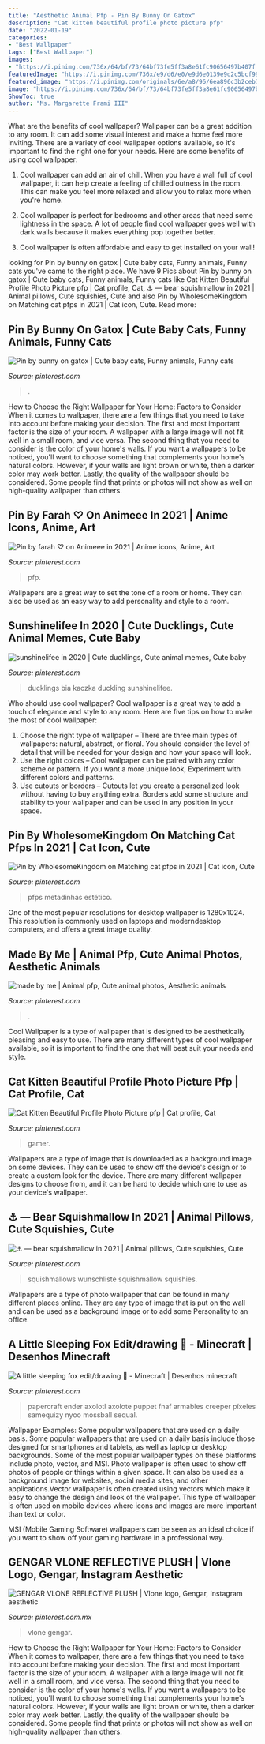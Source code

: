 ```yaml
---
title: "Aesthetic Animal Pfp - Pin By Bunny On Gatox"
description: "Cat kitten beautiful profile photo picture pfp"
date: "2022-01-19"
categories:
- "Best Wallpaper"
tags: ["Best Wallpaper"]
images:
- "https://i.pinimg.com/736x/64/bf/73/64bf73fe5ff3a8e61fc90656497b407f.jpg"
featuredImage: "https://i.pinimg.com/736x/e9/d6/e0/e9d6e0139e9d2c5bcf99cac775b926d5.jpg"
featured_image: "https://i.pinimg.com/originals/6e/a8/96/6ea896c3b2ceb79b6a0ea3d206f890c8.jpg"
image: "https://i.pinimg.com/736x/64/bf/73/64bf73fe5ff3a8e61fc90656497b407f.jpg"
ShowToc: true
author: "Ms. Margarette Frami III"
---
```



What are the benefits of cool wallpaper?
Wallpaper can be a great addition to any room. It can add some visual interest and make a home feel more inviting. There are a variety of cool wallpaper options available, so it's important to find the right one for your needs. Here are some benefits of using cool wallpaper: 
1. Cool wallpaper can add an air of chill. When you have a wall full of cool wallpaper, it can help create a feeling of chilled outness in the room. This can make you feel more relaxed and allow you to relax more when you're home. 

2. Cool wallpaper is perfect for bedrooms and other areas that need some lightness in the space. A lot of people find cool wallpaper goes well with dark walls because it makes everything pop together better. 

3. Cool wallpaper is often affordable and easy to get installed on your wall!

	

		
looking for Pin by bunny on gatox | Cute baby cats, Funny animals, Funny cats you've came to the right place. We have 9 Pics about Pin by bunny on gatox | Cute baby cats, Funny animals, Funny cats like Cat Kitten Beautiful Profile Photo Picture pfp | Cat profile, Cat, ⚓︎ — bear squishmallow in 2021 | Animal pillows, Cute squishies, Cute and also Pin by WholesomeKingdom on Matching cat pfps in 2021 | Cat icon, Cute. Read more:
		
    
## Pin By Bunny On Gatox | Cute Baby Cats, Funny Animals, Funny Cats

<img loading=lazy src="https://i.pinimg.com/736x/1d/bb/a5/1dbba5171e7dc4642a3d51f56d20060d.jpg" onerror="this.onerror=null;this.src='https://tse3.mm.bing.net/th?id=OIP.1RDtKYVhlMTQiD3Rqxb2uAHaHW&amp;pid=15.1';" alt="Pin by bunny on gatox | Cute baby cats, Funny animals, Funny cats">

_Source: pinterest.com_

>. 

	

How to Choose the Right Wallpaper for Your Home: Factors to Consider
When it comes to wallpaper, there are a few things that you need to take into account before making your decision. The first and most important factor is the size of your room. A wallpaper with a large image will not fit well in a small room, and vice versa. 
The second thing that you need to consider is the color of your home's walls. If you want a wallpapers to be noticed, you'll want to choose something that complements your home's natural colors. However, if your walls are light brown or white, then a darker color may work better. 
Lastly, the quality of the wallpaper should be considered. Some people find that prints or photos will not show as well on high-quality wallpaper than others.

    
## Pin By Farah ♡ On Animeee In 2021 | Anime Icons, Anime, Art

<img loading=lazy src="https://i.pinimg.com/736x/64/bf/73/64bf73fe5ff3a8e61fc90656497b407f.jpg" onerror="this.onerror=null;this.src='https://tse1.mm.bing.net/th?id=OIP.2dlgBksla_nu0XfZqGVTtAHaJQ&amp;pid=15.1';" alt="Pin by farah ♡ on Animeee in 2021 | Anime icons, Anime, Art">

_Source: pinterest.com_

>pfp. 

	

Wallpapers are a great way to set the tone of a room or home. They can also be used as an easy way to add personality and style to a room.

    
## Sunshinelifee In 2020 | Cute Ducklings, Cute Animal Memes, Cute Baby

<img loading=lazy src="https://i.pinimg.com/736x/f9/12/02/f912021add22594d39244119ae4883f1.jpg" onerror="this.onerror=null;this.src='https://tse1.mm.bing.net/th?id=OIP.J63yclyNJQgZPuj2mHQLpwHaHa&amp;pid=15.1';" alt="sunshinelifee in 2020 | Cute ducklings, Cute animal memes, Cute baby">

_Source: pinterest.com_

>ducklings bia kaczka duckling sunshinelifee. 

	

Who should use cool wallpaper?
Cool wallpaper is a great way to add a touch of elegance and style to any room. Here are five tips on how to make the most of cool wallpaper: 
1) Choose the right type of wallpaper – There are three main types of wallpapers: natural, abstract, or floral. You should consider the level of detail that will be needed for your design and how your space will look. 
2) Use the right colors – Cool wallpaper can be paired with any color scheme or pattern. If you want a more unique look, Experiment with different colors and patterns. 
3) Use cutouts or borders – Cutouts let you create a personalized look without having to buy anything extra. Borders add some structure and stability to your wallpaper and can be used in any position in your space.

    
## Pin By WholesomeKingdom On Matching Cat Pfps In 2021 | Cat Icon, Cute

<img loading=lazy src="https://i.pinimg.com/736x/53/28/c5/5328c55660cc76df08234e11c3671ccb.jpg" onerror="this.onerror=null;this.src='https://tse2.mm.bing.net/th?id=OIP.MZJQSwsOHFVtSZXs8ZvDpwHaHa&amp;pid=15.1';" alt="Pin by WholesomeKingdom on Matching cat pfps in 2021 | Cat icon, Cute">

_Source: pinterest.com_

>pfps metadinhas estético. 

	

One of the most popular resolutions for desktop wallpaper is 1280x1024. This resolution is commonly used on laptops and moderndesktop computers, and offers a great image quality.

    
## Made By Me | Animal Pfp, Cute Animal Photos, Aesthetic Animals

<img loading=lazy src="https://i.pinimg.com/originals/6e/a8/96/6ea896c3b2ceb79b6a0ea3d206f890c8.jpg" onerror="this.onerror=null;this.src='https://tse2.mm.bing.net/th?id=OIP.iVZ4UWoLXrBdiTSnwps-7wHaHa&amp;pid=15.1';" alt="made by me | Animal pfp, Cute animal photos, Aesthetic animals">

_Source: pinterest.com_

>. 

	

Cool Wallpaper is a type of wallpaper that is designed to be aesthetically pleasing and easy to use. There are many different types of cool wallpaper available, so it is important to find the one that will best suit your needs and style.

    
## Cat Kitten Beautiful Profile Photo Picture Pfp | Cat Profile, Cat

<img loading=lazy src="https://i.pinimg.com/736x/9f/aa/a1/9faaa1fedc94c355a4256ba6207c7714.jpg" onerror="this.onerror=null;this.src='https://tse3.mm.bing.net/th?id=OIP.B0WqRUw5dTc_BR5ps0CUmQHaG1&amp;pid=15.1';" alt="Cat Kitten Beautiful Profile Photo Picture pfp | Cat profile, Cat">

_Source: pinterest.com_

>gamer. 

	

Wallpapers are a type of image that is downloaded as a background image on some devices. They can be used to show off the device's design or to create a custom look for the device. There are many different wallpaper designs to choose from, and it can be hard to decide which one to use as your device's wallpaper.

    
## ⚓︎ — Bear Squishmallow In 2021 | Animal Pillows, Cute Squishies, Cute

<img loading=lazy src="https://i.pinimg.com/736x/c9/79/a6/c979a6da35b1d9d609dc6ac23d127149.jpg" onerror="this.onerror=null;this.src='https://tse2.mm.bing.net/th?id=OIP.KM45T0pBXMPfveITgZ9RWAHaHa&amp;pid=15.1';" alt="⚓︎ — bear squishmallow in 2021 | Animal pillows, Cute squishies, Cute">

_Source: pinterest.com_

>squishmallows wunschliste squishmallow squishies. 

	



Wallpapers are a type of photo wallpaper that can be found in many different places online. They are any type of image that is put on the wall and can be used as a background image or to add some Personality to an office.

    
## A Little Sleeping Fox Edit/drawing 🦊 - Minecraft | Desenhos Minecraft

<img loading=lazy src="https://i.pinimg.com/736x/e9/d6/e0/e9d6e0139e9d2c5bcf99cac775b926d5.jpg" onerror="this.onerror=null;this.src='https://tse3.mm.bing.net/th?id=OIP.D4Wi_iW112xfuGEB9at7PgHaHa&amp;pid=15.1';" alt="A little sleeping fox edit/drawing 🦊 - Minecraft | Desenhos minecraft">

_Source: pinterest.com_

>papercraft ender axolotl axolote puppet fnaf armables creeper píxeles samequizy nyoo mossball sequal. 

	

Wallpaper Examples: Some popular wallpapers that are used on a daily basis.
Some popular wallpapers that are used on a daily basis include those designed for smartphones and tablets, as well as laptop or desktop backgrounds. Some of the most popular wallpaper types on these platforms include photo, vector, and MSI. 
Photo wallpaper is often used to show off photos of people or things within a given space. It can also be used as a background image for websites, social media sites, and other applications.Vector wallpaper is often created using vectors which make it easy to change the design and look of the wallpaper. This type of wallpaper is often used on mobile devices where icons and images are more important than text or color. 

MSI (Mobile Gaming Software) wallpapers can be seen as an ideal choice if you want to show off your gaming hardware in a professional way.

    
## GENGAR VLONE REFLECTIVE PLUSH | Vlone Logo, Gengar, Instagram Aesthetic

<img loading=lazy src="https://i.pinimg.com/736x/e8/32/2d/e8322d7eaed28e8c19b60c383d649c24.jpg" onerror="this.onerror=null;this.src='https://tse4.mm.bing.net/th?id=OIP.PoDMm_X4Kr9Q2pEKDsZVzAHaJ3&amp;pid=15.1';" alt="GENGAR VLONE REFLECTIVE PLUSH | Vlone logo, Gengar, Instagram aesthetic">

_Source: pinterest.com.mx_

>vlone gengar. 

	

How to Choose the Right Wallpaper for Your Home: Factors to Consider
When it comes to wallpaper, there are a few things that you need to take into account before making your decision. The first and most important factor is the size of your room. A wallpaper with a large image will not fit well in a small room, and vice versa. 
The second thing that you need to consider is the color of your home's walls. If you want a wallpapers to be noticed, you'll want to choose something that complements your home's natural colors. However, if your walls are light brown or white, then a darker color may work better. 
Lastly, the quality of the wallpaper should be considered. Some people find that prints or photos will not show as well on high-quality wallpaper than others.

